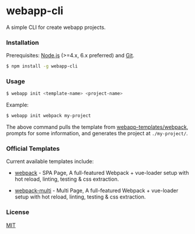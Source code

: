 # webapp-cli

A simple CLI for create webapp projects.

### Installation

Prerequisites: [Node.js](https://nodejs.org/en/) (>=4.x, 6.x preferred) and [Git](https://git-scm.com/).

``` bash
$ npm install -g webapp-cli
```

### Usage

``` bash
$ webapp init <template-name> <project-name>
```

Example:

``` bash
$ webapp init webpack my-project
```

The above command pulls the template from [webapp-templates/webpack](https://github.com/zhouzhihu/webpack), prompts for some information, and generates the project at `./my-project/`.

### Official Templates

Current available templates include:

- [webpack](https://github.com/zhouzhihu/webpack) - SPA Page, A full-featured Webpack + vue-loader setup with hot reload, linting, testing & css extraction.

- [webpack-multi](https://github.com/vuejs-templates/webpack-multi) - Multi Page, A full-featured Webpack + vue-loader setup with hot reload, linting, testing & css extraction.


### License

[MIT](http://opensource.org/licenses/MIT)
